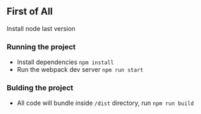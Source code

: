 ## First of All
Install node last version

### Running the project
  - Install dependencies `npm install`
  - Run the webpack dev server `npm run start`

### Bulding the project
  - All code will bundle inside `/dist` directory, run `npm run build`

